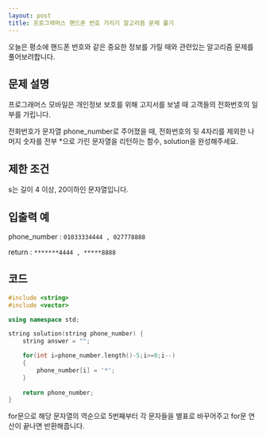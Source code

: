 ```yaml
---
layout: post
title: 프로그래머스 핸드폰 번호 가리기 알고리즘 문제 풀기
---
```


오늘은 평소에 핸드폰 번호와 같은 중요한 정보를 가릴 때와 관련있는 알고리즘 문제를 풀어보려합니다.

## 문제 설명

프로그래머스 모바일은 개인정보 보호를 위해 고지서를 보낼 때 고객들의 전화번호의 일부를 가립니다.

전화번호가 문자열 phone_number로 주어졌을 때, 전화번호의 뒷 4자리를 제외한 나머지 숫자를 전부 *으로 가린 문자열을 리턴하는 함수, solution을 완성해주세요.

## 제한 조건

s는 길이 4 이상, 20이하인 문자열입니다.

## 입출력 예

phone_number : ```01033334444 , 027778888```

return : ```*******4444 , *****8888```


## 코드

```c++
#include <string>
#include <vector>

using namespace std;

string solution(string phone_number) {
    string answer = "";

    for(int i=phone_number.length()-5;i>=0;i--)
    {   
        phone_number[i] = '*';
    }
    
    return phone_number;
}
```

for문으로 해당 문자열의 역순으로 5번째부터 각 문자들을 별표로 바꾸어주고 for문 연산이 끝나면 반환해줍니다.